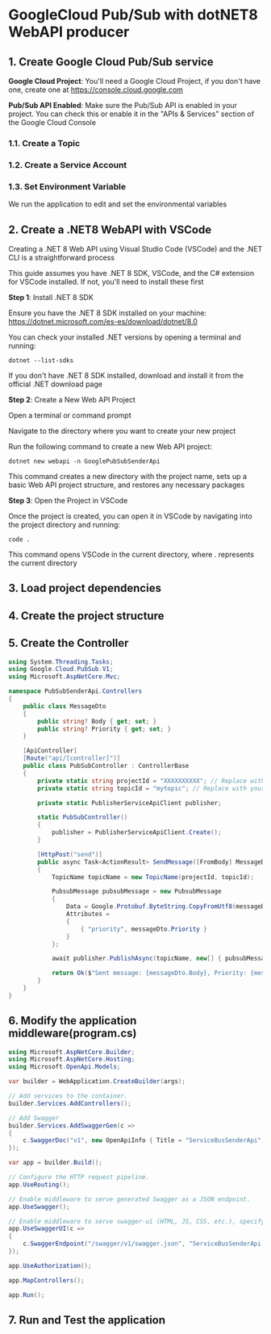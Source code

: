 # GoogleCloud Pub/Sub with dotNET8 WebAPI producer

## 1. Create Google Cloud Pub/Sub service

**Google Cloud Project**: You'll need a Google Cloud Project, if you don't have one, create one at https://console.cloud.google.com

**Pub/Sub API Enabled**: Make sure the Pub/Sub API is enabled in your project. You can check this or enable it in the "APIs & Services" section of the Google Cloud Console

### 1.1. Create a Topic



### 1.2. Create a Service Account



### 1.3. Set Environment Variable

We run the application to edit and set the environmental variables



## 2. Create a .NET8 WebAPI with VSCode

Creating a .NET 8 Web API using Visual Studio Code (VSCode) and the .NET CLI is a straightforward process

This guide assumes you have .NET 8 SDK, VSCode, and the C# extension for VSCode installed. If not, you'll need to install these first

**Step 1**: Install .NET 8 SDK

Ensure you have the .NET 8 SDK installed on your machine: https://dotnet.microsoft.com/es-es/download/dotnet/8.0

You can check your installed .NET versions by opening a terminal and running:

```
dotnet --list-sdks
```

If you don't have .NET 8 SDK installed, download and install it from the official .NET download page

**Step 2**: Create a New Web API Project

Open a terminal or command prompt

Navigate to the directory where you want to create your new project

Run the following command to create a new Web API project:

```
dotnet new webapi -n GooglePubSubSenderApi
```

This command creates a new directory with the project name, sets up a basic Web API project structure, and restores any necessary packages

**Step 3**: Open the Project in VSCode

Once the project is created, you can open it in VSCode by navigating into the project directory and running:

```
code .
```

This command opens VSCode in the current directory, where . represents the current directory

## 3. Load project dependencies



## 4. Create the project structure



## 5. Create the Controller

```csharp
using System.Threading.Tasks;
using Google.Cloud.PubSub.V1;
using Microsoft.AspNetCore.Mvc;

namespace PubSubSenderApi.Controllers
{
    public class MessageDto
    {
        public string? Body { get; set; }
        public string? Priority { get; set; }
    }

    [ApiController]
    [Route("api/[controller]")]
    public class PubSubController : ControllerBase
    {
        private static string projectId = "XXXXXXXXXX"; // Replace with your Google Cloud project ID
        private static string topicId = "mytopic"; // Replace with your topic ID

        private static PublisherServiceApiClient publisher;

        static PubSubController()
        {
            publisher = PublisherServiceApiClient.Create();
        }

        [HttpPost("send")]
        public async Task<ActionResult> SendMessage([FromBody] MessageDto messageDto)
        {
            TopicName topicName = new TopicName(projectId, topicId);

            PubsubMessage pubsubMessage = new PubsubMessage
            {
                Data = Google.Protobuf.ByteString.CopyFromUtf8(messageDto.Body),
                Attributes =
                {
                    { "priority", messageDto.Priority }
                }
            };

            await publisher.PublishAsync(topicName, new[] { pubsubMessage });

            return Ok($"Sent message: {messageDto.Body}, Priority: {messageDto.Priority}");
        }
    }
}
```

## 6. Modify the application middleware(program.cs)

```csharp
using Microsoft.AspNetCore.Builder;
using Microsoft.AspNetCore.Hosting;
using Microsoft.OpenApi.Models;

var builder = WebApplication.CreateBuilder(args);

// Add services to the container.
builder.Services.AddControllers();

// Add Swagger
builder.Services.AddSwaggerGen(c =>
{
    c.SwaggerDoc("v1", new OpenApiInfo { Title = "ServiceBusSenderApi", Version = "v1" });
});

var app = builder.Build();

// Configure the HTTP request pipeline.
app.UseRouting();

// Enable middleware to serve generated Swagger as a JSON endpoint.
app.UseSwagger();

// Enable middleware to serve swagger-ui (HTML, JS, CSS, etc.), specifying the Swagger JSON endpoint.
app.UseSwaggerUI(c =>
{
    c.SwaggerEndpoint("/swagger/v1/swagger.json", "ServiceBusSenderApi v1");
});

app.UseAuthorization();

app.MapControllers();

app.Run();
```


## 7. Run and Test the application


